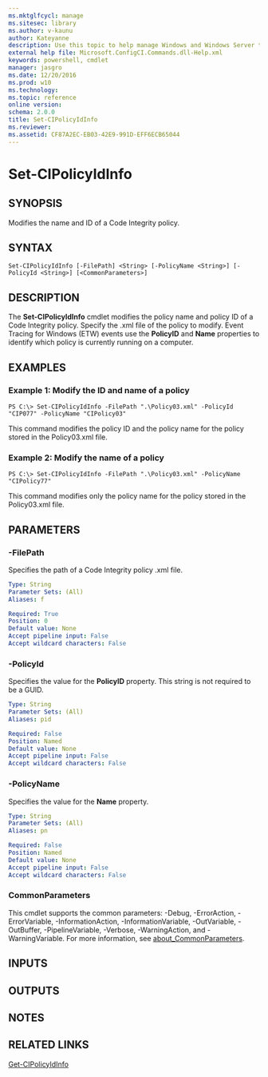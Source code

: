 ```yaml
---
ms.mktglfcycl: manage
ms.sitesec: library
ms.author: v-kaunu
author: Kateyanne
description: Use this topic to help manage Windows and Windows Server technologies with Windows PowerShell.
external help file: Microsoft.ConfigCI.Commands.dll-Help.xml
keywords: powershell, cmdlet
manager: jasgro
ms.date: 12/20/2016
ms.prod: w10
ms.technology: 
ms.topic: reference
online version: 
schema: 2.0.0
title: Set-CIPolicyIdInfo
ms.reviewer:
ms.assetid: CF87A2EC-EB03-42E9-991D-EFF6ECB65044
---
```


# Set-CIPolicyIdInfo

## SYNOPSIS
Modifies the name and ID of a Code Integrity policy.

## SYNTAX

```
Set-CIPolicyIdInfo [-FilePath] <String> [-PolicyName <String>] [-PolicyId <String>] [<CommonParameters>]
```

## DESCRIPTION
The **Set-CIPolicyIdInfo** cmdlet modifies the policy name and policy ID of a Code Integrity policy.
Specify the .xml file of the policy to modify.
Event Tracing for Windows (ETW) events use the **PolicyID** and **Name** properties to identify which policy is currently running on a computer.

## EXAMPLES

### Example 1: Modify the ID and name of a policy
```
PS C:\> Set-CIPolicyIdInfo -FilePath ".\Policy03.xml" -PolicyId "CIP077" -PolicyName "CIPolicy03"
```

This command modifies the policy ID and the policy name for the policy stored in the Policy03.xml file.

### Example 2: Modify the name of a policy
```
PS C:\> Set-CIPolicyIdInfo -FilePath ".\Policy03.xml" -PolicyName "CIPolicy77"
```

This command modifies only the policy name for the policy stored in the Policy03.xml file.

## PARAMETERS

### -FilePath
Specifies the path of a Code Integrity policy .xml file.

```yaml
Type: String
Parameter Sets: (All)
Aliases: f

Required: True
Position: 0
Default value: None
Accept pipeline input: False
Accept wildcard characters: False
```

### -PolicyId
Specifies the value for the **PolicyID** property.
This string is not required to be a GUID.

```yaml
Type: String
Parameter Sets: (All)
Aliases: pid

Required: False
Position: Named
Default value: None
Accept pipeline input: False
Accept wildcard characters: False
```

### -PolicyName
Specifies the value for the **Name** property.

```yaml
Type: String
Parameter Sets: (All)
Aliases: pn

Required: False
Position: Named
Default value: None
Accept pipeline input: False
Accept wildcard characters: False
```

### CommonParameters
This cmdlet supports the common parameters: -Debug, -ErrorAction, -ErrorVariable, -InformationAction, -InformationVariable, -OutVariable, -OutBuffer, -PipelineVariable, -Verbose, -WarningAction, and -WarningVariable. For more information, see [about_CommonParameters](https://go.microsoft.com/fwlink/?LinkID=113216).

## INPUTS

## OUTPUTS

## NOTES

## RELATED LINKS

[Get-CIPolicyIdInfo](./Get-CIPolicyIdInfo.md)

